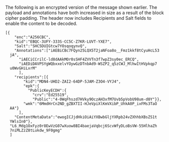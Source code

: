 
The following is an encrypted version of the message shown earlier. 
The payload and annotations have both increased in size as a result
of the block cipher padding. The header now
includes Recipients and Salt fields to enable the content to be decoded.

~~~~
[{
    "enc":"A256CBC",
    "kid":"EBQC-3UFY-333S-CC5C-Z7KR-LUVT-YXE7",
    "Salt":"SHC5DUIGtcw7YOsqoqynvQ",
    "Annotations":["iAEBiCBc7FQyn25LQX5T2jaNFoa8o__Fmz1kkf8tCyuHcL53
  jA",
      "iAECiCCrilC-ld8dAAkMOr0sSHF4ZVVTn3f7wpZ3sy0ec_ERCQ",
      "iAEDiDAVPSYgWQbxxelvYOywGzDTnbAd9-WSZP2_q5zCWJ_MlhwItHVpkqp7
  u0WvGHiLxrM"
      ],
    "recipients":[{
        "kid":"MDN4-UHD2-ZAI2-64DP-5JAM-Z3O4-VYJ4",
        "epk":{
          "PublicKeyECDH":{
            "crv":"Ed25519",
            "Public":"4-0WqFhszd7HVky9OczAH3xfM7Uvb5pVobU98um-d0Y"}},
        "wmk":"6MmdHrCn2ND_gZBXTII-HJeVpiXlKmVXibP_UhkA0P_ixFMs3TaO
  AA"}
      ],
    "ContentMetaData":"ewogICJjdHkiOiAiYXBwbGljYXRpb24vZXhhbXBsZS1t
  YWlsIn0"},
  "L6_Mdg1OxFyz0r8EwVzG07wXuow8BI4baejaVqbcj6ScvWfyDLoBsVW-55HlhaZh
  7niMLZzZ8tLukdw_9F0gmg"
  ]
~~~~


